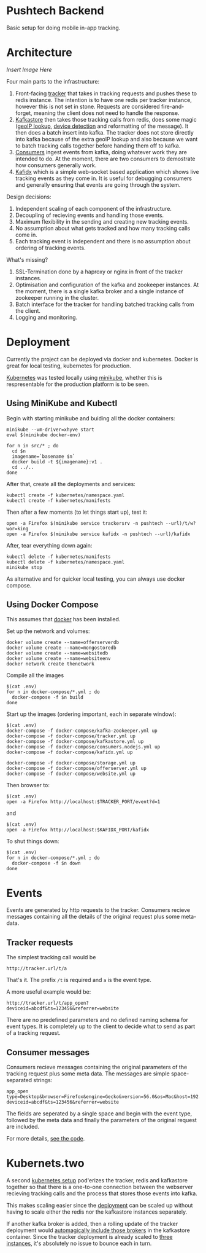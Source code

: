 Pushtech Backend
===

Basic setup for doing mobile in-app tracking.

Architecture
===

*Insert Image Here*

Four main parts to the infrastructure:

1. Front-facing [tracker](src/tracker) that takes in tracking requests
   and pushes these to redis instance. The intention is to have
   one redis per tracker instance, however this is not set in stone.
   Requests are considered fire-and-forget, meaning the client does not
   need to handle the response.
2. [Kafkastore](src/kafkastore) then takes those tracking calls from redis,
   does some magic ([geoIP lookup](src/kafkastore/lib/helpers.js#L46),
   [device detection](src/kafkastore/lib/helpers.js#L48) and reformatting of the
   message). It then does a batch insert into kafka. The tracker does not
   store directly into kafka because of the extra geoIP lookup and also
   because we want to batch tracking calls together before handing them off
   to kafka.
3. [Consumers](src/consumers) ingest events from kafka, doing whatever work
   they are intended to do. At the moment, there are two consumers to
   demostrate how consumers generally work.
4. [Kafidx](src/kafidx) which is a simple web-socket based application
   which shows live tracking events as they come in. It is useful for debugging
   consumers and generally ensuring that events are going through the
   system.

Design decisions:

1. Independent scaling of each component of the infrastructure.
2. Decoupling of recieving events and handling those events.
3. Maximum flexibility in the sending and creating new tracking events.
4. No assumption about what gets tracked and how many tracking calls come in.
5. Each tracking event is independent and there is no assumption about
   ordering of tracking events.

What's missing?

1. SSL-Termination done by a haproxy or nginx in front of the tracker
   instances.
2. Optimisation and configuration of the kafka and zookeeper instances.
   At the moment, there is a single kafka broker and a single instance
   of zookeeper running in the cluster.
3. Batch interface for the tracker for handling batched tracking calls
   from the client.
4. Logging and monitoring.

Deployment
===

Currently the project can be deployed via docker and kubernetes. Docker
is great for local testing, kubernetes for production.

[Kubernetes](https://kubernetes.io/) was tested locally using
[minikube](https://kubernetes.io/docs/tasks/tools/install-minikube/),
whether this is respresentable for the production platform is to be seen.

Using MiniKube and Kubectl
---

Begin with starting minikube and buiding all the docker containers:

    minikube --vm-driver=xhyve start
    eval $(minikube docker-env)

    for n in src/* ; do
      cd $n
      imagename=`basename $n`
      docker build -t ${imagename}:v1 .
      cd ../..
    done

After that, create all the deployments and services:

    kubectl create -f kubernetes/namespace.yaml
    kubectl create -f kubernetes/manifests

Then after a few moments (to let things start up), test it:

    open -a Firefox $(minikube service trackersrv -n pushtech --url)/t/w?wor=king
    open -a Firefox $(minikube service kafidx -n pushtech --url)/kafidx

After, tear everything down again:

    kubectl delete -f kubernetes/manifests
    kubectl delete -f kubernetes/namespace.yaml
    minikube stop

As alternative and for quicker local testing, you can always use docker
compose.

Using Docker Compose
---

This assumes that [docker](https://www.docker.com/docker-mac) has been
installed.

Set up the network and volumes:

    docker volume create --name=offerserverdb
    docker volume create --name=mongostoredb
    docker volume create --name=websitedb
    docker volume create --name=websiteenv
    docker network create thenetwork

Compile all the images

    $(cat .env)
    for n in docker-compose/*.yml ; do
      docker-compose -f $n build
    done

Start up the images (ordering important, each in separate window):

    $(cat .env)
    docker-compose -f docker-compose/kafka-zookeeper.yml up
    docker-compose -f docker-compose/tracker.yml up
    docker-compose -f docker-compose/kafkastore.yml up
    docker-compose -f docker-compose/consumers.nodejs.yml up
    docker-compose -f docker-compose/kafidx.yml up

    docker-compose -f docker-compose/storage.yml up
    docker-compose -f docker-compose/offerserver.yml up
    docker-compose -f docker-compose/website.yml up

Then browser to:

    $(cat .env)
    open -a Firefox http://localhost:$TRACKER_PORT/event?d=1

and

    $(cat .env)
    open -a Firefox http://localhost:$KAFIDX_PORT/kafidx

To shut things down:

    $(cat .env)
    for n in docker-compose/*.yml ; do
      docker-compose -f $n down
    done


Events
===

Events are generated by http requests to the tracker. Consumers recieve
messages containing all the details of the original request plus some
meta-data.

Tracker requests
---

The simplest tracking call would be

    http://tracker.url/t/a

That's it. The prefix ```/t``` is required and ```a``` is the event
type.

A more useful example would be:

    http://tracker.url/t/app_open?deviceid=abcdf&ts=123456&referrer=website

There are no predefined parameters and no defined naming schema for event
types. It is completely up to the client to decide what to send as part
of a tracking request.

Consumer messages
---

Consumers recieve messages containing the original parameters of the tracking
request plus some meta data. The messages are simple space-separated strings:

    app_open type=Desktop&browser=Firefox&engine=Gecko&version=56.0&os=Mac&host=192.168.64.2&ts=1510826008003&ip=ffffac110001&klag=266&country=XX&city=XX deviceid=abcdf&ts=123456&referrer=website

The fields are seperated by a single space and begin with the event type,
followed by the meta data and finally the parameters of the original request
are included.

For more details, [see the code](src/kafidx/lib/kafka_streamer.js#L10-L21).

Kubernets.two
===

A second [kubernetes setup](kubernetes.two) pod'erizes the tracker,
redis and kafkastore together so that there is a one-to-one connection
between the webserver recieving tracking calls and the process that
stores those events into kafka.

This makes scaling easier since the
[deployment](kubernetes.two/manifests/tracker.yaml) can be
scaled up without having to scale either the redis nor the kafkastore
instances separately.

If another kafka broker is added, then a rolling update of the tracker
deployment would
[automagically include those brokers](src/kafkastore/kafkastore.js#L51-L54)
in the kafkastore
container. Since the tracker deployment is already scaled to
[three instances](kubernetes.two/manifests/tracker.yaml#L27), it's
absolutely no issue to bounce each in turn.
